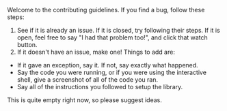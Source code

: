 Welcome to the contributing guidelines.
If you find a bug, follow these steps:
  1. See if it is already an issue. If it is closed, try following their steps. If it is open, feel free to say "I had that problem too!",
  and click that watch button.
  2. If it doesn't have an issue, make one! Things to add are:
  + If it gave an exception, say it. If not, say exactly what happened.
  + Say the code you were running, or if you were using the interactive shell, give a screenshot of all of the code you ran.
  + Say all of the instructions you followed to setup the library.

This is quite empty right now, so please suggest ideas.
